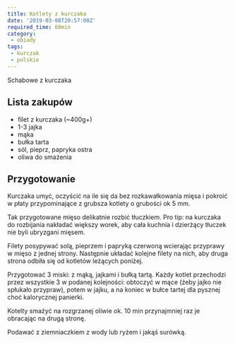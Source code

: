 ```yaml
---
title: Kotlety z kurczaka
date: '2019-03-08T20:57:00Z'
required_time: 60min
category:
 - obiady
tags:
 - kurczak
 - polskie
---
```


Schabowe z kurczaka

<!---- splitter ---->

## Lista zakupów

- filet z kurczaka (~400g+)
- 1-3 jajka
- mąka
- bułka tarta
- sól, pieprz, papryka ostra
- oliwa do smażenia

<!---- splitter ---->

## Przygotowanie

Kurczaka umyć, oczyścić na ile się da bez rozkawałkowania mięsa i pokroić w płaty przypominające z grubsza kotlety o grubości ok 5 mm.

Tak przygotowane mięso delikatnie rozbić tłuczkiem.
Pro tip: na kurczaka do rozbijania nakładać większy worek, aby cała kuchnia i dzierżący tłuczek nie byli ubryzgani mięsem.

Filety posypywać solą, pieprzem i papryką czerwoną wcierając przyprawy w mięso z jednej strony. Następnie układać kolejne filety na nich, aby druga strona odbiła się od kotletów leżących poniżej.

Przygotować 3 miski: z mąką, jajkami i bułką tartą.
Każdy kotlet przechodzi przez wszystkie 3 w podanej kolejności: obtoczyć w mące (żeby jajko nie spłukało przypraw), potem w jajku, a na koniec w bułce tartej dla pysznej choć kalorycznej panierki.

Kotelty smażyć na rozgrzanej oliwie ok. 10 min przynajmniej raz je obracając na drugą stronę.

Podawać z ziemniaczkiem z wody lub ryżem i jakąś surówką.